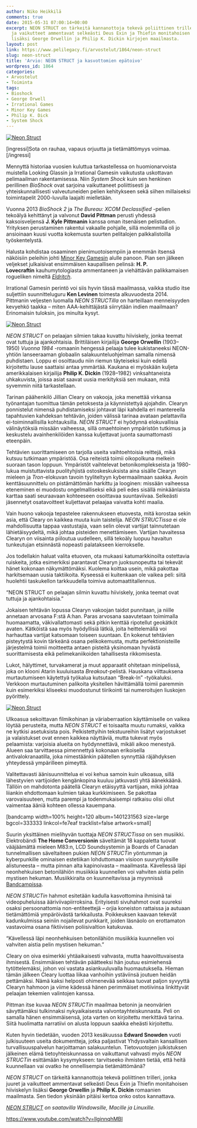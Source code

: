 ```yaml
---
author: Niko Heikkilä
comments: true
date: 2015-05-31 07:00:14+00:00
excerpt: NEON STRUCT on tärkeitä kannanottoja tekevä poliittinen trilleri, jonka juuret
  ja vaikutteet ammentavat selkeästi Deus Exin ja Thiefin monitahoisen hiiviskelyn
  lisäksi George Orwellin ja Philip K. Dickin kirjojen maailmasta.
layout: post
link: https://www.pelilegacy.fi/arvostelut/1864/neon-struct
slug: neon-struct
title: 'Arvio: NEON STRUCT ja kasvottomien epätoivo'
wordpress_id: 1864
categories:
- Arvostelut
- Toiminta
tags:
- Bioshock
- George Orwell
- Irrational Games
- Minor Key Games
- Philip K. Dick
- System Shock
---
```




[![Neon Struct](http://www.pelilegacy.fi/wp-content/uploads/2015/05/neon_struct.jpg)](http://www.pelilegacy.fi/wp-content/uploads/2015/05/neon_struct.jpg)

[ingressi]Sota on rauhaa, vapaus orjuutta ja tietämättömyys voimaa.[/ingressi]

Mennyttä historiaa vuosien kuluttua tarkastellessa on huomionarvoista muistella Looking Glassin ja Irrational Gamesin vaikutusta uskottavan pelimaailman rakentamisessa. Niin _System Shock_ kuin sen henkinen perillinen _BioShock_ ovat sarjoina vaikuttaneet poliittisesti ja yhteiskunnallisesti valveutuneiden pelien kehitykseen sekä siihen millaiseksi toimintapelit 2000-luvulla laajalti mielletään.

Vuonna 2013 _BioShock 2_ ja _The Bureau: XCOM Declassified_ -pelien tekoälyä kehittänyt ja valvonut **David Pittman** perusti yhdessä kaksoisveljensä **J. Kyle Pittmanin** kanssa oman itsenäisen pelistudion. Yrityksen perustaminen rakentui vakaalle pohjalle, sillä molemmilla oli jo ansioinaan kuusi vuotta kokemusta suurten pelitalojen palkkalistoilla työskentelystä.

Halusta kohdistaa osaaminen pienimuotoisempiin ja enemmän itsensä näköisiin peleihin johti [Minor Key Gamesin](http://minorkeygames.com/) alulle panoon. Pian sen jälkeen veljekset julkaisivat ensimmäisen kaupallisen pelinsä: **H. P. Lovecraftin** kauhumytologiasta ammentaneen ja viehättävän palikkamaisen rogueliken nimeltä _[Eldritch](http://www.eldritchgame.com/)_.

Irrational Gamesin perintö voi siis hyvin tässä maailmassa, vaikka studio itse suljettiin suunnitteluguru **Ken Levinen** toimesta alkuvuodesta 2014. Pittmanin veljesten luomalla _NEON STRUCTilla_ on harteillaan menneisyyden kevyehkö taakka – miten AAA-kehittäjästä siirrytään indien maailmaan? Erinomaisin tuloksin, jos minulta kysyt.

[![Neon Struct](http://www.pelilegacy.fi/wp-content/uploads/2015/05/neon_struct_1.jpg)](http://www.pelilegacy.fi/wp-content/uploads/2015/05/neon_struct_1.jpg)

_NEON STRUCT_ on pelaajan silmien takaa kuvattu hiiviskely, jonka teemat ovat tuttuja ja ajankohtaisia. Brittiläisen kirjailija **George Orwellin** (1903–1950) _Vuonna 1984_ -romaanin hengessä pelaaja tulee kukistaneeksi NEON-yhtiön lanseeraaman globaalin salakuunteluohjelman samalla nimensä puhdistaen. Loppu ei osoittaudu niin riemun täyteiseksi kuin edellä kirjoitettu lause saattaisi antaa ymmärtää. Kaukana ei myöskään kuljeta amerikkalaisen kirjailija **Philip K. Dickin** (1928–1982) vinksahtaneista uhkakuvista, joissa asiat saavat uusia merkityksiä sen mukaan, mitä syvemmin niitä tarkastellaan.

Tarinan päähenkilö Jillian Cleary on vakooja, joka menettää virkansa työnantajan tuomittua tämän petoksesta ja käynnistettyä ajojahdin. Clearyn ponnistelut nimensä puhdistamiseksi johtavat läpi kahdella eri mantereella tapahtuvien kahdeksan tehtävän, joiden välissä tarinaa avataan pelattavilla ei-toiminnallisilla kohtauksilla. _NEON STRUCT_ ei hyödynnä elokuvallisia välinäytöksiä missään vaiheessa, sillä omaehtoinen ympäristön tutkimus ja keskustelu avainhenkilöiden kanssa kuljettavat juonta saumattomasti eteenpäin.

Tehtävien suorittamiseen on tarjolla useita vaihtoehtoisia reittejä, mikä kutsuu tutkimaan ympäristöä. Osa reiteistä toimii oikopolkuna melkein suoraan tason loppuun. Ympäristöt vaihtelevat betonikomplekseista ja 1980-lukua muistuttavista puolityhjistä ostoskeskuksista aina sisälle Clearyn mieleen ja _Tron_-elokuvan tavoin tyyliteltyyn kybermaailmaan saakka. Avoin kenttäsuunnittelu on pistämättömän harkittu ja looginen: missään vaiheessa eteneminen ei muodostu ongelmalliseksi eikä peli edes sisällä minkäänlaista karttaa saati seuraavaan kohteeseen osoittavaa suuntaviivaa. Selkeästi jäsennetyt osatavoitteet kuljettavat pelaajaa vaivatta kohti maalia.

Vain huono vakooja tepastelee rakennukseen etuovesta, mitä korostaa sekin asia, että Cleary on kaikkea muuta kuin taistelija. _NEON STRUCTissa_ ei ole mahdollisuutta tappaa vastustajia, vaan selin olevat vartijat tainnutetaan lähietäisyydeltä, mikä johtaa pisteiden menettämiseen. Vartijan havaitessa Clearyn on viisainta piiloutua uudelleen, sillä tekoäly luopuu havaitun tunkeutujan etsinnästä nopeasti palatakseen kierrokselle.

Jos todellakin haluat valita etuoven, ota mukaasi katumarkkinoilta ostettavia ruiskeita, jotka esimerkiksi parantavat Clearyn juoksunopeutta tai tekevät hänet kokonaan näkymättömäksi. Kuolema koittaa usein, mikä pakottaa harkitsemaan uusia taktiikoita. Kyseessä ei kuitenkaan ole vaikea peli: siitä huolehtii taskukellon tarkkuudella toimiva automaattitallennus.

<div class="pullquote">“NEON STRUCT on pelaajan silmin kuvattu hiiviskely, jonka teemat ovat tuttuja ja ajankohtaisia.”</div>

Jokaisen tehtävän lopussa Clearyn vakoojan taidot punnitaan, ja niille annetaan arvosana F:stä A:han. Paras arvosana saavutetaan toimimalla huomaamatta, väkivallattomasti sekä pitkin kenttää ripotellut geokätköt avaten. Kätköistä saa myös hyödyllisiä lätkiä, joita heittelemällä voi harhauttaa vartijat katsomaan toiseen suuntaan. En kokenut tehtävien pisteytystä kovin tärkeänä osana pelikokemusta, mutta perfektionisteille järjestelmä toimii moitteetta antaen pisteitä yksinomaan hyvästä suorittamisesta eikä pelimekaniikoiden tahallisesta rikkomisesta.

Lukot, hälyttimet, turvakamerat ja muut apparaatit ohitetaan minipelissä, joka on klooni Atarin kuuluisasta _Breakout_-pelistä. Hauskana viittauksena murtautumiseen käytettyä työkalua kutsutaan “Break-In” -työkaluksi. Verkkoon murtautuminen palikoita yksitellen hävittämällä toimii paremmin kuin esimerkiksi kliseeksi muodostunut tiirikointi tai numeroitujen liuskojen pyörittely.

[![Neon Struct](http://www.pelilegacy.fi/wp-content/uploads/2015/05/neon_struct_2.jpg)](http://www.pelilegacy.fi/wp-content/uploads/2015/05/neon_struct_2.jpg)

Ulkoasua sekoittavan filmikohinan ja väriaberraation käyttämiselle on vaikea löytää perusteita, mutta _NEON STRUCT_ ei toisaalta muutu rumaksi, vaikka ne kytkisi asetuksista pois. Pelkistettyihin tekstuureihin lisätyt varjostukset ja valaistukset ovat ennen kaikkea näyttäviä, mutta tukevat myös pelaamista: varjoisia alueita on hyödynnettävä, mikäli aikoo menestyä. Alueen saa tarvittaessa pimennettyä kokonaan erikoisella antivalokranaatilla, joka nimestäänkin päätellen synnyttää räjähdyksen yhteydessä ympärilleen pimeyttä.

Valitettavasti äänisuunnittelua ei voi kehua samoin kuin ulkoasua, sillä lähestyvien vartijoiden kengänkopina kuuluu jatkuvasti yhtä äänekkäänä. Tällöin on mahdotonta päätellä Clearyn etäisyyttä vartijaan, mikä johtaa liiankin ehdottomaan kulmien takaa kurkkimiseen. Se pakottaa varovaisuuteen, mutta parempi ja todenmukaisempi ratkaisu olisi ollut vaimentaa ääniä kohteen ollessa kauempana.

[bandcamp width=100% height=120 album=1401231563 size=large bgcol=333333 linkcol=fe7eaf tracklist=false artwork=small]

Suurin yksittäinen mielihyvän tuottaja _NEON STRUCTissa_ on sen musiikki. Elektrobändi **The Home Conversionin** säveltämät 18 kappaletta tuovat vääjäämättä mieleen M83:n, LCD Soundsystemin ja Boards of Canadan tunnelmallisen säveltaiteen pukien _NEON STRUCTin_ yöntumman ja kyberpunkille ominaisen estetiikan lohduttomaan visioon suuryrityksille alistuneesta – mutta pinnan alta kapinoivasta – maailmasta. Kävellessä läpi neonhehkuisen betonilähiön musiikkia kuunnellen voi vahviten aistia pelin mystisen hekuman. Musiikkiraita on kuunneltavissa ja myynnissä [Bandcampissa](https://thehomeconversion.bandcamp.com/album/neon-struct).

_NEON STRUCTin_ hahmot esitetään kadulla kasvottomina ihmisinä tai videopuheluissa ääriviivapiirroksina. Erityisesti sivuhahmot ovat suureksi osaksi persoonattomia non-entiteettejä – orjia koneiston rattaissa ja autuaan tietämättömiä ympäröivästä tarkkailusta. Poikkeuksen kaavaan tekevät kadunkulmissa seiniin nojailevat punkkarit, joiden läsnäolo on erottamaton vastavoima osana fiktiivisen poliisivaltion katukuvaa.

<div class="pullquote">“Kävellessä läpi neonhehkuisen betonilähiön musiikkia kuunnellen voi vahviten aistia pelin mystisen hekuman.”</div>

Cleary on oiva esimerkki yhtäaikaisesti vahvasta, mutta haavoittuvaisesta ihmisestä. Ensimmäisen tehtävän päätteeksi hän joutuu esimiehensä tytöttelemäksi, johon voi vastata asiankuuluvalla huomautuksella. Hieman tämän jälkeen Cleary luottaa liikaa vanhoihin ystäviinsä joutuen heidän pettämäksi. Nämä kaksi helposti ohimenevää seikkaa tuovat paljon syvyyttä Clearyn hahmoon ja viime kädessä hänen perimmäiset motiivinsa linkittyvät pelaajan tekemien valintojen kanssa.

Pittman itse kuvaa _NEON STRUCTin_ maailmaa betonin ja neonvärien sävyttämäksi tulkinnaksi nykyaikaisesta valvontayhteiskunnasta. Peli on samalla hänen ensimmäisensä, jota varten on kirjoitettu merkittävä tarina. Siitä huolimatta narratiivi on alusta loppuun saakka eheästi kirjoitettu.

Kuten hyvin tiedetään, vuoden 2013 kesäkuussa **Edward Snowden** vuoti julkisuuteen useita dokumentteja, jotka paljastivat Yhdysvaltain kansallisen turvallisuuspalvelun harjoittaman salakuuntelun. Tietovuotojen julkistuksen jälkeinen elämä tietoyhteiskunnassa on vaikuttanut vahvasti myös _NEON STRUCTin_ esittämään kysymykseen: tarvitseeko ihmisten tietää, että heitä kuunnellaan vai ovatko he onnellisempia tietämättömänä?

_NEON STRUCT_ on tärkeitä kannanottoja tekevä poliittinen trilleri, jonka juuret ja vaikutteet ammentavat selkeästi Deus Exin ja Thiefin monitahoisen hiiviskelyn lisäksi **George Orwellin** ja **Philip K. Dickin** romaanien maailmasta. Sen tiedon yksinään pitäisi kertoa onko ostos kannattava.

_[NEON STRUCT](http://www.neonstruct.com/) on saatavilla Windowsille, Macille ja Linuxille._

https://www.youtube.com/watch?v=llginnqhMBI


